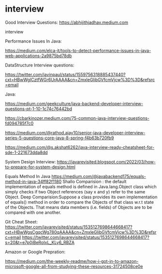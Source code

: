 # interview

Good Interview Questions:
https://abhijithjadhav.medium.com


interview

Performance Issues In Java:

https://medium.com/elca-it/tools-to-detect-performance-issues-in-java-web-applications-2a9875bd78db


DataStructure Interview questions:

https://twitter.com/javinpaul/status/1559756318885437440?cxt=HBwWgICztfWGr6UrAAAA&cn=ZmxleGlibGVfcmVjcw%3D%3D&refsrc=email

Java:

https://medium.com/geekculture/java-backend-developer-interview-questions-pt-1-10-1c74c76442bd

https://cbarkinozer.medium.com/75-common-java-interview-questions-fd094785f7c0

https://medium.com/@rathod.ajay10/senior-java-developer-interview-series-5-questions-core-java-8-spring-f4b63b720fb9

https://medium.com/@s.akshat6262/java-interview-ready-cheatsheet-for-sde-1-221673dda8dd

System Design Interview:
https://javarevisited.blogspot.com/2022/03/how-to-prepare-for-system-design.html

Equals Method In Java https://medium.com/@javabackend175/equals-method-in-java-34ff82f1180
Shallo Comparision : the default implementation of equals method is defined in Java.lang.Object class which simply checks if two Object references (say x and y) refer to the same Object.
Deep Comparision:Suppose a class provides its own implementation of equals() method in order to compare the Objects of that class w.r.t state of the Objects. That means data members (i.e. fields) of Objects are to be compared with one another.


Git Cheat Sheet:
https://twitter.com/javarevisited/status/1535127698644668417?cxt=HBwWgsCgqcWg780qAAAA&cn=ZmxleGlibGVfcmVjcw%3D%3D&refsrc=email
https://twitter.com/javarevisited/status/1535127698644668417?s=20&t=e7p0iBeRoIxL_KLy6_RBZA


Amazon or Google Prepration:

https://medium.com/the-weekly-readme/how-i-got-in-to-amazon-microsoft-google-all-from-studying-these-resources-31724508ce0e


